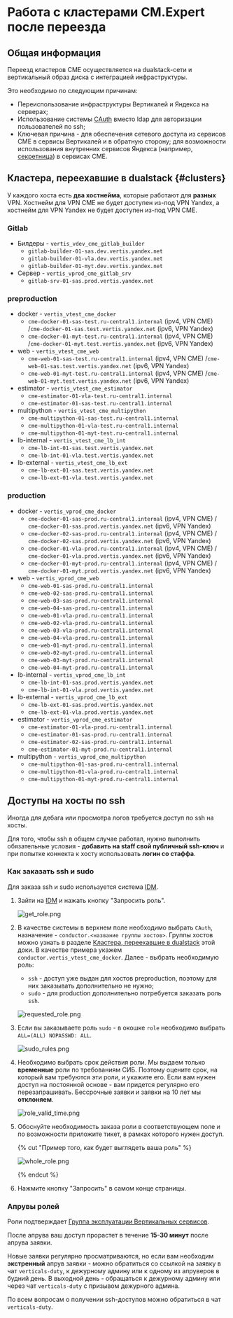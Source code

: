 # Работа с кластерами CM.Expert после переезда

## Общая информация

Переезд кластеров CME осуществляется на dualstack-сети и вертикальный образ диска с интеграцией инфраструктуры.

Это необходимо по следующим причинам:
* Переиспользование инфраструктуры Вертикалей и Яндекса на серверах;
* Использование системы [CAuth](https://wiki.yandex-team.ru/intranet/idm/cauthmanual/) вместо ldap для авторизации пользователей по ssh;
* Ключевая причина - для обеспечения сетевого доступа из сервисов CME в сервисы Вертикалей и в обратную сторону; для возможности использования внутренних сервисов Яндекса (например, [секретница](https://yav.yandex-team.ru/)) в сервисах CME.

## Кластера, переехавшие в dualstack {#clusters}

У каждого хоста есть **два хостнейма**, которые работают для **разных** VPN. Хостнейм для VPN CME не будет доступен из-под VPN Yandex, а хостнейм для VPN Yandex не будет доступен из-под VPN CME.

### Gitlab

* Билдеры - `vertis_vdev_cme_gitlab_builder`
    * `gitlab-builder-01-sas.dev.vertis.yandex.net`
    * `gitlab-builder-01-vla.dev.vertis.yandex.net`
    * `gitlab-builder-01-myt.dev.vertis.yandex.net`
* Сервер - `vertis_vprod_cme_gitlab_srv`
    * `gitlab-srv-01-sas.prod.vertis.yandex.net`

### preproduction

* docker - `vertis_vtest_cme_docker`
    * `cme-docker-01-sas-test.ru-central1.internal` (ipv4, VPN CME) /`cme-docker-01-sas.test.vertis.yandex.net` (ipv6, VPN Yandex)
    * `cme-docker-01-myt-test.ru-central1.internal` (ipv4, VPN CME) /`cme-docker-01-myt.test.vertis.yandex.net` (ipv6, VPN Yandex)
* web - `vertis_vtest_cme_web`
    * `cme-web-01-sas-test.ru-central1.internal` (ipv4, VPN CME) /`cme-web-01-sas.test.vertis.yandex.net` (ipv6, VPN Yandex)
    * `cme-web-01-myt-test.ru-central1.internal` (ipv4, VPN CME) /`cme-web-01-myt.test.vertis.yandex.net` (ipv6, VPN Yandex)
* estimator - `vertis_vtest_cme_estimator`
    * `cme-estimator-01-vla-test.ru-central1.internal`
    * `cme-estimator-01-sas-test.ru-central1.internal`
* multipython - `vertis_vtest_cme_multipython`
    * `cme-multipython-01-sas-test.ru-central1.internal`
    * `cme-multipython-01-vla-test.ru-central1.internal`
    * `cme-multipython-01-myt-test.ru-central1.internal`
* lb-internal - `vertis_vtest_cme_lb_int`
    * `cme-lb-int-01-sas.test.vertis.yandex.net`
    * `cme-lb-int-01-vla.test.vertis.yandex.net`
* lb-external - `vertis_vtest_cme_lb_ext`
    * `cme-lb-ext-01-sas.test.vertis.yandex.net`
    * `cme-lb-ext-01-vla.test.vertis.yandex.net`

### production
* docker - `vertis_vprod_cme_docker`
    * `cme-docker-01-sas-prod.ru-central1.internal` (ipv4, VPN CME) / `cme-docker-01-sas.prod.vertis.yandex.net` (ipv6, VPN Yandex)
    * `cme-docker-02-sas-prod.ru-central1.internal` (ipv4, VPN CME) / `cme-docker-02-sas.prod.vertis.yandex.net` (ipv6, VPN Yandex)
    * `cme-docker-01-vla-prod.ru-central1.internal` (ipv4, VPN CME) / `cme-docker-01-vla.prod.vertis.yandex.net` (ipv6, VPN Yandex)
    * `cme-docker-01-myt-prod.ru-central1.internal` (ipv4, VPN CME) / `cme-docker-01-myt.prod.vertis.yandex.net` (ipv6, VPN Yandex)
* web - `vertis_vprod_cme_web`
    * `cme-web-01-sas-prod.ru-central1.internal`
    * `cme-web-02-sas-prod.ru-central1.internal`
    * `cme-web-03-sas-prod.ru-central1.internal`
    * `cme-web-04-sas-prod.ru-central1.internal`
    * `cme-web-01-vla-prod.ru-central1.internal`
    * `cme-web-02-vla-prod.ru-central1.internal`
    * `cme-web-03-vla-prod.ru-central1.internal`
    * `cme-web-04-vla-prod.ru-central1.internal`
    * `cme-web-01-myt-prod.ru-central1.internal`
    * `cme-web-02-myt-prod.ru-central1.internal`
    * `cme-web-03-myt-prod.ru-central1.internal`
    * `cme-web-04-myt-prod.ru-central1.internal`
* lb-internal - `vertis_vprod_cme_lb_int`
    * `cme-lb-int-01-sas.prod.vertis.yandex.net`
    * `cme-lb-int-01-vla.prod.vertis.yandex.net`
* lb-external - `vertis_vprod_cme_lb_ext`
    * `cme-lb-ext-01-sas.prod.vertis.yandex.net`
    * `cme-lb-ext-01-vla.prod.vertis.yandex.net`
* estimator - `vertis_vprod_cme_estimator`
    * `cme-estimator-01-vla-prod.ru-central1.internal`
    * `cme-estimator-01-sas-prod.ru-central1.internal`
    * `cme-estimator-02-sas-prod.ru-central1.internal`
    * `cme-estimator-01-myt-prod.ru-central1.internal`
* multipython - `vertis_vprod_cme_multipython`
    * `cme-multipython-01-sas-prod.ru-central1.internal`
    * `cme-multipython-01-vla-prod.ru-central1.internal`
    * `cme-multipython-01-myt-prod.ru-central1.internal`

## Доступы на хосты по ssh

Иногда для дебага или просмотра логов требуется доступ по ssh на хосты.

Для того, чтобы ssh в общем случае работал, нужно выполнить обязательные условия - **добавить на staff свой публичный ssh-ключ** и при попытке коннекта к хосту использовать **логин со стаффа**.

### Как заказать ssh и sudo

Для заказа ssh и sudo используется система [IDM](https://idm.yandex-team.ru).

1. Зайти на [IDM](https://idm.yandex-team.ru) и нажать кнопку "Запросить роль".

    ![get_role.png](images/get_role.png)

2. В качестве системы в верхнем поле необходимо выбрать `CAuth`, назначение - `conductor.<название группы хостов>`. Группы хостов можно узнать в разделе [Кластера, переехавшие в dualstack](cme-ssh.md#clusters) этой доки. В качестве примера укажем `conductor.vertis_vtest_cme_docker`. Далее - выбрать необходимую роль:
    * `ssh` - доступ уже выдан для хостов preproduction, поэтому для них заказывать дополнительно не нужно;
    * `sudo` - для production дополнительно потребуется заказать роль `ssh`.

    ![requested_role.png](images/requested_role.png)

3. Если вы заказываете роль `sudo` - в окошке `role` необходимо выбрать `ALL=(ALL) NOPASSWD: ALL`.

    ![sudo_rules.png](images/sudo_rules.png)

4. Необходимо выбрать срок действия роли. Мы выдаем только **временные** роли по требованиям СИБ. Поэтому оцените срок, на который вам требуются эти роли, и укажите его. Если вам нужен доступ на постоянной основе - вам придется регулярно его перезапрашивать. Бессрочные заявки и заявки на 10 лет мы **отклоняем**.

    ![role_valid_time.png](images/role_valid_time.png)

5. Обоснуйте необходимость заказа роли в соответствующем поле и по возможности приложите тикет, в рамках которого нужен доступ.

    {% cut "Пример того, как будет выглядеть ваша роль" %}

    ![whole_role.png](images/whole_role.png)

    {% endcut %}

6. Нажмите кнопку "Запросить" в самом конце страницы.

### Апрувы ролей

Роли подтверждает [Группа эксплуатации Вертикальных сервисов](https://staff.yandex-team.ru/departments/yandex_personal_vertserv_infra_mnt/).

После апрува ваш доступ прорастет в течение **15-30 минут** после апрува заявки.

Новые заявки регулярно просматриваются, но если вам необходим **экстренный** апрув заявки - можно обратиться со ссылкой на заявку в чат `verticals-duty`, к дежурному админу или к одному из апруверов в будний день. В выходной день - обращаться к дежурному админу или через чат `verticals-duty` с призывом дежурного админа.

По всем вопросам о получении ssh-доступов можно обратиться в чат `verticals-duty`.
